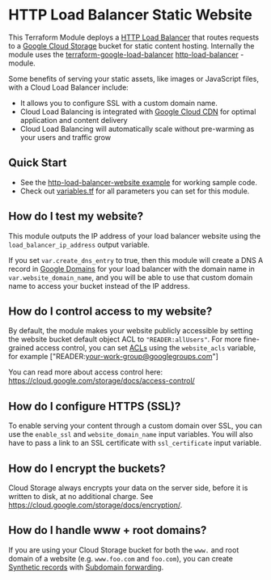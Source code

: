 # HTTP Load Balancer Static Website

This Terraform Module deploys a [HTTP Load Balancer](https://cloud.google.com/load-balancing/docs/https/) that routes requests to a [Google Cloud Storage](https://cloud.google.com/storage/) bucket for static content hosting. Internally the module uses the [terraform-google-load-balancer](https://github.com/gruntwork-io/terraform-google-load-balancer) [http-load-balancer](https://github.com/gruntwork-io/terraform-google-load-balancer/tree/master/modules/http-load-balancer) -module.

Some benefits of serving your static assets, like images or JavaScript files, with a Cloud Load Balancer include:

* It allows you to configure SSL with a custom domain name.
* Cloud Load Balancing is integrated with [Google Cloud CDN](https://cloud.google.com/cdn/) for optimal application and content delivery
* Cloud Load Balancing will automatically scale without pre-warming as your users and traffic grow



## Quick Start

* See the [http-load-balancer-website example](/examples/http-load-balancer-static-website) for working sample code.
* Check out [variables.tf](variables.tf) for all parameters you can set for this module.



## How do I test my website?

This module outputs the IP address of your load balancer website using the `load_balancer_ip_address` output variable.

If you set `var.create_dns_entry` to true, then this module will create a DNS A record in [Google Domains](https://domains.google/#/) 
for your load balancer with the domain name in `var.website_domain_name`, and you will 
be able to use that custom domain name to access your bucket instead of the IP address.




## How do I control access to my website?

By default, the module makes your website publicly accessible by setting the website bucket default object ACL to `"READER:allUsers"`. For more fine-grained access control, you can set [ACLs](https://cloud.google.com/storage/docs/access-control/lists) using the `website_acls`  variable, for example ["READER:your-work-group@googlegroups.com"]  

You can read more about access control here: https://cloud.google.com/storage/docs/access-control/




## How do I configure HTTPS (SSL)?

To enable serving your content through a custom domain over SSL, you can use the `enable_ssl` and `website_domain_name` input variables. You will also have to pass a link to an SSL certificate with `ssl_certificate` input variable.  




## How do I encrypt the buckets?

Cloud Storage always encrypts your data on the server side, before it is written to disk, at no additional charge. See https://cloud.google.com/storage/docs/encryption/.



## How do I handle www + root domains?

If you are using your Cloud Storage bucket for both the `www.` and root domain of a website (e.g. `www.foo.com` and `foo.com`),
you can create [Synthetic records](https://support.google.com/domains/answer/6069273?hl=en) with [Subdomain forwarding](https://support.google.com/domains/answer/6072198).